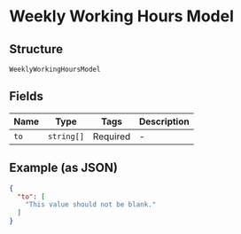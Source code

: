 
# Weekly Working Hours Model

## Structure

`WeeklyWorkingHoursModel`

## Fields

| Name | Type | Tags | Description |
|  --- | --- | --- | --- |
| `to` | `string[]` | Required | - |

## Example (as JSON)

```json
{
  "to": [
    "This value should not be blank."
  ]
}
```

